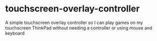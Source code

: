 # touchscreen-overlay-controller
A simple touchscreen overlay controller so I can play games on my touchscreen ThinkPad without needing a controller or using mouse and keyboard
